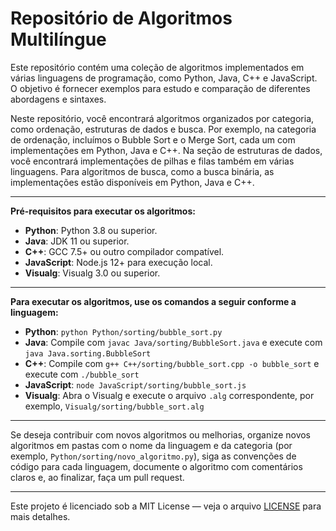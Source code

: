 # Repositório de Algoritmos Multilíngue

Este repositório contém uma coleção de algoritmos implementados em várias linguagens de programação, como Python, Java, C++ e JavaScript. O objetivo é fornecer exemplos para estudo e comparação de diferentes abordagens e sintaxes.

Neste repositório, você encontrará algoritmos organizados por categoria, como ordenação, estruturas de dados e busca. Por exemplo, na categoria de ordenação, incluímos o Bubble Sort e o Merge Sort, cada um com implementações em Python, Java e C++. Na seção de estruturas de dados, você encontrará implementações de pilhas e filas também em várias linguagens. Para algoritmos de busca, como a busca binária, as implementações estão disponíveis em Python, Java e C++.

---

**Pré-requisitos para executar os algoritmos:** 

- **Python**: Python 3.8 ou superior.
- **Java**: JDK 11 ou superior.
- **C++**: GCC 7.5+ ou outro compilador compatível.
- **JavaScript**: Node.js 12+ para execução local.
-  **Visualg**: Visualg 3.0 ou superior.

---

**Para executar os algoritmos, use os comandos a seguir conforme a linguagem:**  

- **Python**: `python Python/sorting/bubble_sort.py`
- **Java**: Compile com `javac Java/sorting/BubbleSort.java` e execute com `java Java.sorting.BubbleSort`
- **C++**: Compile com `g++ C++/sorting/bubble_sort.cpp -o bubble_sort` e execute com `./bubble_sort`
- **JavaScript**: `node JavaScript/sorting/bubble_sort.js`
- **Visualg**: Abra o Visualg e execute o arquivo `.alg` correspondente, por exemplo, `Visualg/sorting/bubble_sort.alg`


---

Se deseja contribuir com novos algoritmos ou melhorias, organize novos algoritmos em pastas com o nome da linguagem e da categoria (por exemplo, `Python/sorting/novo_algoritmo.py`), siga as convenções de código para cada linguagem, documente o algoritmo com comentários claros e, ao finalizar, faça um pull request.

---

Este projeto é licenciado sob a MIT License — veja o arquivo [LICENSE](LICENSE) para mais detalhes.


